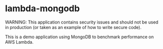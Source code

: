 # lambda-mongodb

WARNING: This application contains security issues and should not be used in production (or taken as an example of how to write secure code).

This is a demo application using MongoDB to benchmark performance on AWS Lambda.
